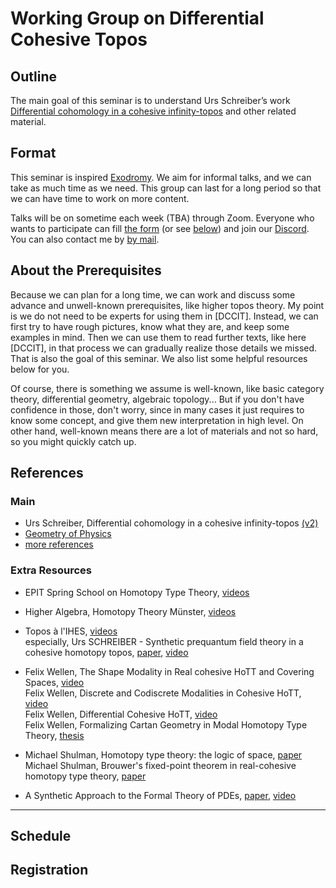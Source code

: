 # Working Group on Differential Cohesive Topos

## Outline

The main goal of this seminar is to understand Urs Schreiber’s work [Differential cohomology in a cohesive infinity-topos](https://ncatlab.org/schreiber/show/differential+cohomology+in+a+cohesive+topos) and other related material.

## Format

This seminar is inspired [Exodromy](https://web.math.princeton.edu/~rdobben/exodromy.html). We aim for informal talks, and we can take as much time as we need. This group can last for a long period so that we can have time to work on more content.

Talks will be on sometime each week (TBA) through Zoom. Everyone who wants to participate can fill [the form](https://forms.gle/N7Bixe3drvAt7zfS7) (or see [below](#registration)) and join our [Discord](https://discord.gg/nUkSJJQgee). You can also contact me by [by mail](mailto:keyao.peng@univ-grenoble-alpes.fr).

## About the Prerequisites

Because we can plan for a long time, we can work and discuss some advance and unwell-known prerequisites, like higher topos theory. My point is we do not need to be experts for using them in [DCCIT]. Instead, we can first try to have rough pictures, know what they are, and keep some examples in mind. Then we can use them to read further texts, like here [DCCIT], in that process we can gradually realize those details we missed. That is also the goal of this seminar. We also list some helpful resources below for you.

Of course, there is something we assume is well-known, like basic category theory, differential geometry, algebraic topology... But if you don't have confidence in those, don't worry, since in many cases it just requires to know some concept, and give them new interpretation in high level. On other hand, well-known means there are a lot of materials and not so hard, so you might quickly catch up.

## References

### Main

- Urs Schreiber, Differential cohomology in a cohesive infinity-topos [(v2)](https://ncatlab.org/schreiber/files/dcct170811.pdf)
- [Geometry of Physics](https://ncatlab.org/nlab/show/geometry+of+physics)
- [more references](https://ncatlab.org/schreiber/show/differential+cohomology+in+a+cohesive+topos+--+references)

### Extra Resources

- EPIT Spring School on Homotopy Type Theory, [videos](https://www.youtube.com/channel/UCjJu7eXFuKwIp5W6pxeMsBQ)
- Higher Algebra, Homotopy Theory Münster, [videos](https://www.youtube.com/playlist?list=PLsmqTkj4MGTDenpj574aSvIRBROwCugoB)

- Topos à l'IHES, [videos](https://www.youtube.com/playlist?list=PLx5f8IelFRgFjhhrWWl96sRSClcG5YIx6)  
especially, Urs SCHREIBER - Synthetic prequantum field theory in a cohesive homotopy topos, [paper](https://arxiv.org/abs/1601.05956), [video](https://www.youtube.com/watch?v=_O41kh0z_UM)
- Felix Wellen, The Shape Modality in Real cohesive HoTT and Covering Spaces, [video](https://www.youtube.com/watch?v=ACGjJDarEc4)  
Felix Wellen, Discrete and Codiscrete Modalities in Cohesive HoTT, [video](https://www.youtube.com/watch?v=KXx9UDQdWPw)  
Felix Wellen, Differential Cohesive HoTT, [video](https://www.youtube.com/watch?v=uEZXHPdwvJU)  
Felix Wellen, Formalizing Cartan Geometry in Modal Homotopy Type Theory, [thesis](https://ncatlab.org/schreiber/show/thesis+Wellen)

- Michael Shulman, Homotopy type theory: the logic of space, [paper](https://arxiv.org/abs/1703.03007)  
Michael Shulman, Brouwer's fixed-point theorem in real-cohesive homotopy type theory, [paper](https://arxiv.org/abs/1509.07584)
- A Synthetic Approach to the Formal Theory of PDEs, [paper](https://arxiv.org/abs/1701.06238), [video](https://www.youtube.com/watch?v=yjVXmS-sZ0w)

---

## Schedule

## Registration
